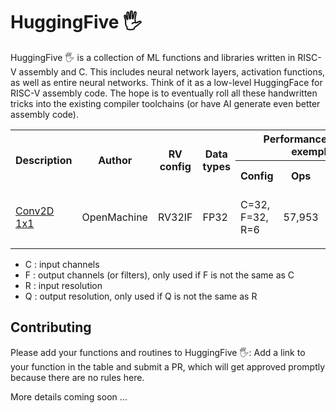 # HuggingFive :raised_hand_with_fingers_splayed:
HuggingFive :raised_hand_with_fingers_splayed: is a collection of ML functions and libraries written in RISC-V assembly and C. This includes neural network layers, activation functions, as well as entire neural networks. Think of it as a low-level HuggingFace for RISC-V assembly code.  The hope is to eventually roll all these handwritten tricks into the existing compiler toolchains (or have AI generate even better assembly code). 

<table>
  <tr>
    <th rowspan="2"><b>Description</b></td>
    <th rowspan="2"><b>Author</b></td>
    <th rowspan="2"><b>RV config</b></td>
    <th rowspan="2"><b>Data types</b></td>
    <th colspan="4"><b>Performance numbers for an exemplary config</b></td>
    <th rowspan="2"><b>Notes</b></td>
  </tr> <tr>
    <th><b>Config</b></td>
    <th><b>Ops</b></td>
    <th><b>Register utilization</b></td>
    <th><b>Memory size (B)</b></td>   
  </tr> <tr>
    <!--- Conv2D 1x1 --->
    <td><a href='https://github.com/OpenMachine-ai/tinyfive/blob/main/layer_examples.py'>Conv2D 1x1</a></td>
    <td>OpenMachine</td>
    <td>RV32IF</td>
    <td>FP32</td>
    <td>C=32, F=32, R=6</td>
    <td>57,953</td>
    <td>8/31 x-regs; 21/32 f-regs</td>
    <td></td>
    <td></td>
  </tr> <tr>
    <!--- add your entry here --->
    <td></td>
    <td></td>
    <td></td>
    <td></td>
    <td></td>
    <td></td>
    <td></td>
    <td></td>
    <td></td>
  </tr>
</table>
<!--- Note: use HTML for the table above because markdown doesn't support cell-merging --->

- C : input channels
- F : output channels (or filters), only used if F is not the same as C
- R : input resolution
- Q : output resolution, only used if Q is not the same as R
  


## Contributing
Please add your functions and routines to HuggingFive :raised_hand_with_fingers_splayed:: Add a link to your function in the 
table and submit a PR, which will get approved promptly because there are no rules here.


More details coming soon ...
